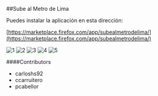 ##Sube al Metro de Lima

Puedes instalar la aplicación en esta dirección:

[https://marketplace.firefox.com/app/subealmetrodelima/](https://marketplace.firefox.com/app/subealmetrodelima/)

![1](https://raw.github.com/mozillaperu/SubeAlMetro/master/1.png)
![2](https://raw.github.com/mozillaperu/SubeAlMetro/master/2.png)
![3](https://raw.github.com/mozillaperu/SubeAlMetro/master/3.png)
![4](https://raw.github.com/mozillaperu/SubeAlMetro/master/4.png)
![5](https://raw.github.com/mozillaperu/SubeAlMetro/master/5.png)

####Contributors
* carloshs92
* ccarruitero
* pcabellor